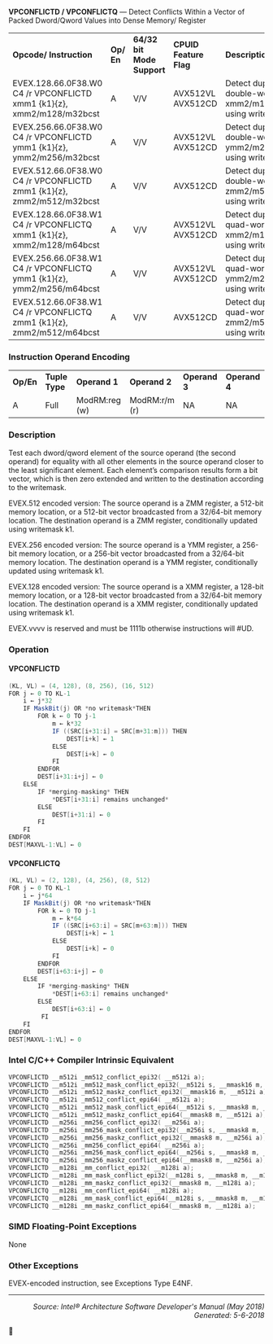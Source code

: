 <b>VPCONFLICTD / VPCONFLICTQ</b> — Detect Conflicts Within a Vector of Packed Dword/Qword Values into Dense
Memory/ Register
<table>
	<tr>
		<td><b>Opcode/ Instruction</b></td>
		<td><b>Op/ En</b></td>
		<td><b>64/32 bit Mode Support</b></td>
		<td><b>CPUID Feature Flag</b></td>
		<td><b>Description</b></td>
	</tr>
	<tr>
		<td>EVEX.128.66.0F38.W0 C4 /r VPCONFLICTD xmm1 {k1}{z}, xmm2/m128/m32bcst</td>
		<td>A</td>
		<td>V/V</td>
		<td>AVX512VL AVX512CD</td>
		<td>Detect duplicate double-word values in xmm2/m128/m32bcst using writemask k1.</td>
	</tr>
	<tr>
		<td>EVEX.256.66.0F38.W0 C4 /r VPCONFLICTD ymm1 {k1}{z}, ymm2/m256/m32bcst</td>
		<td>A</td>
		<td>V/V</td>
		<td>AVX512VL AVX512CD</td>
		<td>Detect duplicate double-word values in ymm2/m256/m32bcst using writemask k1.</td>
	</tr>
	<tr>
		<td>EVEX.512.66.0F38.W0 C4 /r VPCONFLICTD zmm1 {k1}{z}, zmm2/m512/m32bcst</td>
		<td>A</td>
		<td>V/V</td>
		<td>AVX512CD</td>
		<td>Detect duplicate double-word values in zmm2/m512/m32bcst using writemask k1.</td>
	</tr>
	<tr>
		<td>EVEX.128.66.0F38.W1 C4 /r VPCONFLICTQ xmm1 {k1}{z}, xmm2/m128/m64bcst</td>
		<td>A</td>
		<td>V/V</td>
		<td>AVX512VL AVX512CD</td>
		<td>Detect duplicate quad-word values in xmm2/m128/m64bcst using writemask k1.</td>
	</tr>
	<tr>
		<td>EVEX.256.66.0F38.W1 C4 /r VPCONFLICTQ ymm1 {k1}{z}, ymm2/m256/m64bcst</td>
		<td>A</td>
		<td>V/V</td>
		<td>AVX512VL AVX512CD</td>
		<td>Detect duplicate quad-word values in ymm2/m256/m64bcst using writemask k1.</td>
	</tr>
	<tr>
		<td>EVEX.512.66.0F38.W1 C4 /r VPCONFLICTQ zmm1 {k1}{z}, zmm2/m512/m64bcst</td>
		<td>A</td>
		<td>V/V</td>
		<td>AVX512CD</td>
		<td>Detect duplicate quad-word values in zmm2/m512/m64bcst using writemask k1.</td>
	</tr>
</table>


### Instruction Operand Encoding
<table>
	<tr>
		<td><b>Op/En</b></td>
		<td><b>Tuple Type</b></td>
		<td><b>Operand 1</b></td>
		<td><b>Operand 2</b></td>
		<td><b>Operand 3</b></td>
		<td><b>Operand 4</b></td>
	</tr>
	<tr>
		<td>A</td>
		<td>Full</td>
		<td>ModRM:reg (w)</td>
		<td>ModRM:r/m (r)</td>
		<td>NA</td>
		<td>NA</td>
	</tr>
</table>


### Description
Test each dword/qword element of the source operand (the second operand) for equality with all other elements in
the source operand closer to the least significant element. Each element’s comparison results form a bit vector,
which is then zero extended and written to the destination according to the writemask.

EVEX.512 encoded version: The source operand is a ZMM register, a 512-bit memory location, or a 512-bit vector
broadcasted from a 32/64-bit memory location. The destination operand is a ZMM register, conditionally updated
using writemask k1.

EVEX.256 encoded version: The source operand is a YMM register, a 256-bit memory location, or a 256-bit vector
broadcasted from a 32/64-bit memory location. The destination operand is a YMM register, conditionally updated
using writemask k1.

EVEX.128 encoded version: The source operand is a XMM register, a 128-bit memory location, or a 128-bit vector
broadcasted from a 32/64-bit memory location. The destination operand is a XMM register, conditionally updated
using writemask k1.

EVEX.vvvv is reserved and must be 1111b otherwise instructions will \#UD.

### Operation


#### VPCONFLICTD
```java
(KL, VL) = (4, 128), (8, 256), (16, 512)
FOR j ← 0 TO KL-1
    i ← j*32
    IF MaskBit(j) OR *no writemask*THEN 
        FOR k ← 0 TO j-1
            m ← k*32
            IF ((SRC[i+31:i] = SRC[m+31:m])) THEN 
                DEST[i+k] ← 1
            ELSE 
                DEST[i+k] ← 0
            FI
        ENDFOR
        DEST[i+31:i+j] ← 0
    ELSE
        IF *merging-masking* THEN 
            *DEST[i+31:i] remains unchanged*
        ELSE 
            DEST[i+31:i] ← 0
        FI
    FI
ENDFOR
DEST[MAXVL-1:VL] ← 0
```
#### VPCONFLICTQ
```java
(KL, VL) = (2, 128), (4, 256), (8, 512)
FOR j ← 0 TO KL-1
    i ← j*64
    IF MaskBit(j) OR *no writemask*THEN 
        FOR k ← 0 TO j-1
            m ← k*64
            IF ((SRC[i+63:i] = SRC[m+63:m])) THEN 
                DEST[i+k] ← 1
            ELSE 
                DEST[i+k] ← 0
            FI
        ENDFOR
        DEST[i+63:i+j] ← 0
    ELSE
        IF *merging-masking* THEN 
            *DEST[i+63:i] remains unchanged*
        ELSE
            DEST[i+63:i] ← 0
         FI
    FI
ENDFOR
DEST[MAXVL-1:VL] ← 0
```
### Intel C/C++ Compiler Intrinsic Equivalent
```c
VPCONFLICTD __m512i _mm512_conflict_epi32( __m512i a);
VPCONFLICTD __m512i _mm512_mask_conflict_epi32(__m512i s, __mmask16 m, __m512i a);
VPCONFLICTD __m512i _mm512_maskz_conflict_epi32(__mmask16 m, __m512i a);
VPCONFLICTQ __m512i _mm512_conflict_epi64( __m512i a);
VPCONFLICTQ __m512i _mm512_mask_conflict_epi64(__m512i s, __mmask8 m, __m512i a);
VPCONFLICTQ __m512i _mm512_maskz_conflict_epi64(__mmask8 m, __m512i a);
VPCONFLICTD __m256i _mm256_conflict_epi32( __m256i a);
VPCONFLICTD __m256i _mm256_mask_conflict_epi32(__m256i s, __mmask8 m, __m256i a);
VPCONFLICTD __m256i _mm256_maskz_conflict_epi32(__mmask8 m, __m256i a);
VPCONFLICTQ __m256i _mm256_conflict_epi64( __m256i a);
VPCONFLICTQ __m256i _mm256_mask_conflict_epi64(__m256i s, __mmask8 m, __m256i a);
VPCONFLICTQ __m256i _mm256_maskz_conflict_epi64(__mmask8 m, __m256i a);
VPCONFLICTD __m128i _mm_conflict_epi32( __m128i a);
VPCONFLICTD __m128i _mm_mask_conflict_epi32(__m128i s, __mmask8 m, __m128i a);
VPCONFLICTD __m128i _mm_maskz_conflict_epi32(__mmask8 m, __m128i a);
VPCONFLICTQ __m128i _mm_conflict_epi64( __m128i a);
VPCONFLICTQ __m128i _mm_mask_conflict_epi64(__m128i s, __mmask8 m, __m128i a);
VPCONFLICTQ __m128i _mm_maskz_conflict_epi64(__mmask8 m, __m128i a);
```
### SIMD Floating-Point Exceptions
None

### Other Exceptions

EVEX-encoded instruction, see Exceptions Type E4NF.

 --- 
<p align="right"><i>Source: Intel® Architecture Software Developer's Manual (May 2018)<br>Generated: 5-6-2018</i></p>
